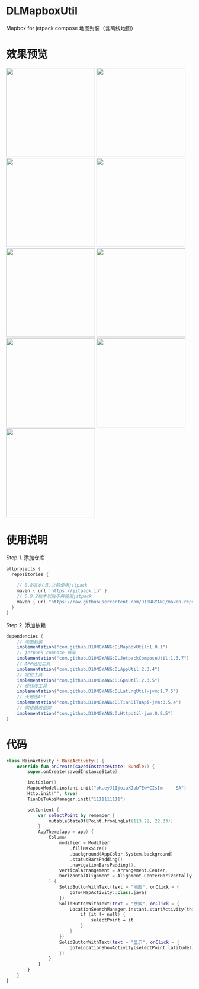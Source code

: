 # DLMapboxUtil
Mapbox for jetpack compose 地图封装（含离线地图）

# 效果预览
<img src="https://github.com/D10NGYANG/DLMapboxUtil/blob/master/image/map.png" width="240"/> <img src="https://github.com/D10NGYANG/DLMapboxUtil/blob/master/image/map_type.png" width="240"/> <img src="https://github.com/D10NGYANG/DLMapboxUtil/blob/master/image/map_offline.png" width="240"/> <img src="https://github.com/D10NGYANG/DLMapboxUtil/blob/master/image/map_offline_add.png" width="240"/> <img src="https://github.com/D10NGYANG/DLMapboxUtil/blob/master/image/map_offline_add_config.png" width="240"/> <img src="https://github.com/D10NGYANG/DLMapboxUtil/blob/master/image/search.png" width="240"/> <img src="https://github.com/D10NGYANG/DLMapboxUtil/blob/master/image/search_sure.png" width="240"/> <img src="https://github.com/D10NGYANG/DLMapboxUtil/blob/master/image/show.png" width="240"/> <img src="https://github.com/D10NGYANG/DLMapboxUtil/blob/master/image/show_other.png" width="240"/>

# 使用说明
Step 1. 添加仓库
```build.gradle
allprojects {
  repositories {
    ...
    // 0.8版本(含)之前使用jitpack
    maven { url 'https://jitpack.io' }
    // 0.9.2版本以后不再使用jitpack
    maven { url "https://raw.githubusercontent.com/D10NGYANG/maven-repo/main/repository" }
  }
}
```

Step 2. 添加依赖
```build.gradle
dependencies {
    // 地图封装
    implementation("com.github.D10NGYANG:DLMapboxUtil:1.0.1")
    // jetpack compose 框架
    implementation("com.github.D10NGYANG:DLJetpackComposeUtil:1.3.7")
    // APP通用工具
    implementation("com.github.D10NGYANG:DLAppUtil:2.3.4")
    // 定位工具
    implementation("com.github.D10NGYANG:DLGpsUtil:2.3.5")
    // 经纬度工具
    implementation("com.github.D10NGYANG:DLLatLngUtil-jvm:1.7.5")
    // 天地图API
    implementation("com.github.D10NGYANG:DLTianDiTuApi-jvm:0.5.4")
    // 网络请求框架
    implementation("com.github.D10NGYANG:DLHttpUtil-jvm:0.8.5")
}
```

# 代码
```kotlin
class MainActivity : BaseActivity() {
    override fun onCreate(savedInstanceState: Bundle?) {
        super.onCreate(savedInstanceState)

        initColor()
        MapboxModel.instant.init("pk.eyJ1IjoiaXJpbTEwMCIsIm-----SA")
        Http.init("", true)
        TianDiTuApiManager.init("1111111111")

        setContent {
            var selectPoint by remember {
                mutableStateOf(Point.fromLngLat(113.22, 22.33))
            }
            AppTheme(app = app) {
                Column(
                    modifier = Modifier
                        .fillMaxSize()
                        .background(AppColor.System.background)
                        .statusBarsPadding()
                        .navigationBarsPadding(),
                    verticalArrangement = Arrangement.Center,
                    horizontalAlignment = Alignment.CenterHorizontally
                ) {
                    SolidButtonWithText(text = "地图", onClick = {
                        goTo(MapActivity::class.java)
                    })
                    SolidButtonWithText(text = "搜索", onClick = {
                        LocationSearchManager.instant.startActivity(this@MainActivity) {
                            if (it != null) {
                                selectPoint = it
                            }
                        }
                    })
                    SolidButtonWithText(text = "显示", onClick = {
                        goToLocationShowActivity(selectPoint.latitude(), selectPoint.longitude())
                    })
                }
            }
        }
    }
}
```
